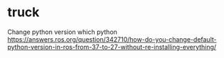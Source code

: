 # truck

Change python version which python
https://answers.ros.org/question/342710/how-do-you-change-default-python-version-in-ros-from-37-to-27-without-re-installing-everything/
